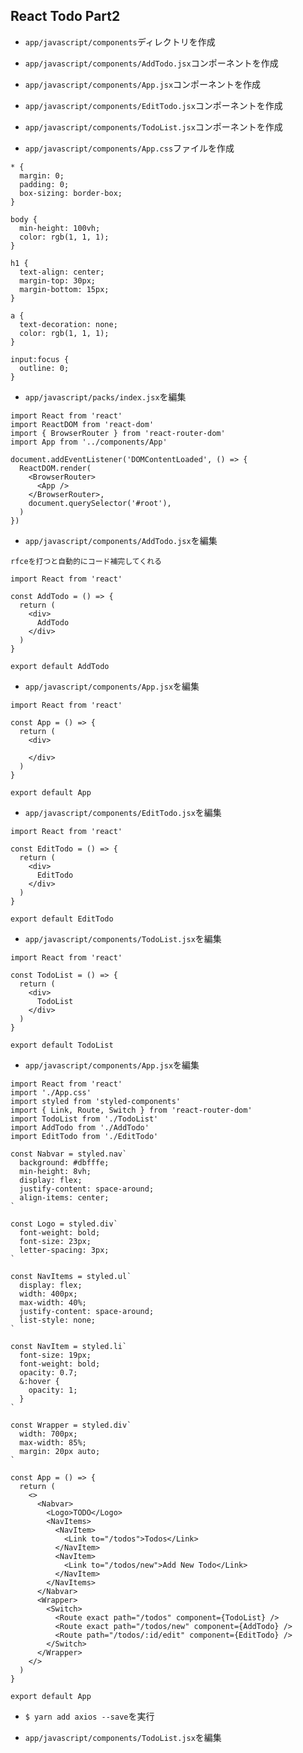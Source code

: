 ## React Todo Part2

+ `app/javascript/components`ディレクトリを作成<br>

+ `app/javascript/components/AddTodo.jsx`コンポーネントを作成<br>

+ `app/javascript/components/App.jsx`コンポーネントを作成<br>

+ `app/javascript/components/EditTodo.jsx`コンポーネントを作成<br>

+ `app/javascript/components/TodoList.jsx`コンポーネントを作成<br>

+ `app/javascript/components/App.css`ファイルを作成<br>

```
* {
  margin: 0;
  padding: 0;
  box-sizing: border-box;
}

body {
  min-height: 100vh;
  color: rgb(1, 1, 1);
}

h1 {
  text-align: center;
  margin-top: 30px;
  margin-bottom: 15px;
}

a {
  text-decoration: none;
  color: rgb(1, 1, 1);
}

input:focus {
  outline: 0;
}
```

+ `app/javascript/packs/index.jsx`を編集<br>

```
import React from 'react'
import ReactDOM from 'react-dom'
import { BrowserRouter } from 'react-router-dom'
import App from '../components/App'

document.addEventListener('DOMContentLoaded', () => {
  ReactDOM.render(
    <BrowserRouter>
      <App />
    </BrowserRouter>,
    document.querySelector('#root'),
  )
})
```

+ `app/javascript/components/AddTodo.jsx`を編集<br>

`rfceを打つと自動的にコード補完してくれる`<br>

```
import React from 'react'

const AddTodo = () => {
  return (
    <div>
      AddTodo
    </div>
  )
}

export default AddTodo
```

+ `app/javascript/components/App.jsx`を編集<br>

```
import React from 'react'

const App = () => {
  return (
    <div>

    </div>
  )
}

export default App
```

+ `app/javascript/components/EditTodo.jsx`を編集<br>

```
import React from 'react'

const EditTodo = () => {
  return (
    <div>
      EditTodo
    </div>
  )
}

export default EditTodo
```

+ `app/javascript/components/TodoList.jsx`を編集<br>

```
import React from 'react'

const TodoList = () => {
  return (
    <div>
      TodoList
    </div>
  )
}

export default TodoList
```

+ `app/javascript/components/App.jsx`を編集<br>

```
import React from 'react'
import './App.css'
import styled from 'styled-components'
import { Link, Route, Switch } from 'react-router-dom'
import TodoList from './TodoList'
import AddTodo from './AddTodo'
import EditTodo from './EditTodo'

const Nabvar = styled.nav`
  background: #dbfffe;
  min-height: 8vh;
  display: flex;
  justify-content: space-around;
  align-items: center;
`

const Logo = styled.div`
  font-weight: bold;
  font-size: 23px;
  letter-spacing: 3px;
`

const NavItems = styled.ul`
  display: flex;
  width: 400px;
  max-width: 40%;
  justify-content: space-around;
  list-style: none;
`

const NavItem = styled.li`
  font-size: 19px;
  font-weight: bold;
  opacity: 0.7;
  &:hover {
    opacity: 1;
  }
`

const Wrapper = styled.div`
  width: 700px;
  max-width: 85%;
  margin: 20px auto;
`

const App = () => {
  return (
    <>
      <Nabvar>
        <Logo>TODO</Logo>
        <NavItems>
          <NavItem>
            <Link to="/todos">Todos</Link>
          </NavItem>
          <NavItem>
            <Link to="/todos/new">Add New Todo</Link>
          </NavItem>
        </NavItems>
      </Nabvar>
      <Wrapper>
        <Switch>
          <Route exact path="/todos" component={TodoList} />
          <Route exact path="/todos/new" component={AddTodo} />
          <Route path="/todos/:id/edit" component={EditTodo} />
        </Switch>
      </Wrapper>
    </>
  )
}

export default App
```

+ `$ yarn add axios --save`を実行<br>

+ `app/javascript/components/TodoList.jsx`を編集<br>

```

```